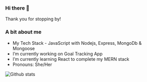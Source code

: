 ### Hi there 👋


Thank you for stopping by! 

### A bit about me

-  My Tech Stack - JavaScript with Nodejs, Express, MongoDb & Mongoose
-  I’m currently working on Goal Tracking App
-  I’m currently learning React to complete my MERN stack
-  Pronouns: She/Her

![Github stats](https://github-readme-stats.vercel.app/api?username=elza-s)





<!--
**elza-s/elza-s** is a ✨ _special_ ✨ repository because its `README.md` (this file) appears on your GitHub profile.


Here are some ideas to get you started:

- 🔭 I’m currently working on ...
- 🌱 I’m currently learning ...
- 👯 I’m looking to collaborate on ...
- 🤔 I’m looking for help with ...
- 💬 Ask me about ...
- 📫 How to reach me: ...
- 😄 Pronouns: ...
- ⚡ Fun fact: ...
-->
